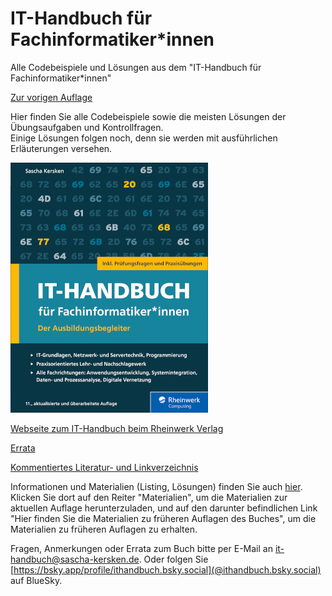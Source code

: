 # IT-Handbuch für Fachinformatiker*innen
Alle Codebeispiele und Lösungen aus dem "IT-Handbuch für Fachinformatiker*innen"

[Zur vorigen Auflage](https://github.com/SaschaKersken/ITHandbuch10)

Hier finden Sie alle Codebeispiele sowie die meisten Lösungen der Übungsaufgaben und Kontrollfragen.<br />
Einige Lösungen folgen noch, denn sie werden mit ausführlichen Erläuterungen versehen.

![Cover von "IT-Handbuch für Fachinformatiker*innen" von Sascha Kersken, 11. Auflage (2023)](it-handbuch-11-small.png)

[Webseite zum IT-Handbuch beim Rheinwerk Verlag](https://www.rheinwerk-verlag.de/it-handbuch-fur-fachinformatikerinnen_5728/)

[Errata](errata.md)

[Kommentiertes Literatur- und Linkverzeichnis](https://github.com/SaschaKersken/ITHandbuch11/blob/main/literatur.md)

Informationen und Materialien (Listing, Lösungen) finden Sie auch [hier](https://www.rheinwerk-verlag.de/it-handbuch-fur-fachinformatikerinnen_5728/). Klicken Sie dort auf den Reiter "Materialien", um die Materialien zur aktuellen Auflage herunterzuladen, und auf den darunter befindlichen Link "Hier finden Sie die Materialien zu früheren Auflagen des Buches", um die Materialien zu früheren Auflagen zu erhalten.

Fragen, Anmerkungen oder Errata zum Buch bitte per E-Mail an [it-handbuch@sascha-kersken.de](mailto:it-handbuch@sascha-kersken.de). Oder folgen Sie [https://bsky.app/profile/ithandbuch.bsky.social](@ithandbuch.bsky.social) auf BlueSky.

